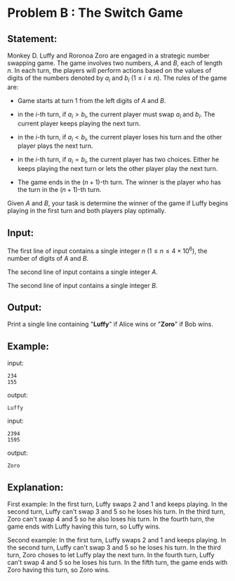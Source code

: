 # Problem B : The Switch Game

## Statement:
Monkey D. Luffy and Roronoa Zoro are engaged in a strategic number swapping game. The game involves two numbers, $A$ and  $B$, each of length $n$. In each turn, the players will perform actions based on the values of digits of the numbers denoted by $a_i$ and $b_i$ ($1 \leq i \leq n$).
The rules of the game are:

 - Game starts at turn 1 from the left digits of $A$ and $B$.
 
 - in the $i$-th turn, if $a_i > b_i$, the current player must swap $a_i$ and $b_i$. The current player keeps playing the next turn.
 
 - in the $i$-th turn, if $a_i < b_i$, the current player loses his turn and the other player plays the next turn.
 
 - in the $i$-th turn, if $a_i = b_i$, the current player has two choices. Either he keeps playing the next turn or lets the other player play the next turn.
 
 - The game ends in the ${(n+1)}$-th turn. The winner is the player who has the turn in the ${(n+1)}$-th turn.

Given $A$ and $B$, your task is determine the winner of the game if Luffy begins playing in the first turn and both players play optimally.  

## Input:
The first line of input contains a single integer $n$ ($1 \leq n \leq 4 \times 10^6$), the number of digits of $A$ and $B$.

The second line of input contains a single integer $A$.
 
The second line of input contains a single integer $B$.

## Output:
Print a single line containing "**Luffy**" if Alice wins or "**Zoro**" if Bob wins. 

## Example:
input:
```
234
155
```
output:
```
Luffy
```
input:
```
2394
1595
```
output:
```
Zoro
```

## Explanation:
First example: 
In the first turn, Luffy swaps 2 and 1 and keeps playing. In the second turn, Luffy can't swap 3 and 5 so he loses his turn. In the third turn, Zoro can't swap 4 and 5 so he also loses his turn. In the fourth turn, the game ends with Luffy having this turn, so Luffy wins.

Second example:
In the first turn, Luffy swaps 2 and 1 and keeps playing. In the second turn, Luffy can't swap 3 and 5 so he loses his turn. In the third turn, Zoro choses to let Luffy play the next turn. In the fourth turn, Luffy can't swap 4 and 5 so he loses his turn. In the fifth turn, the game ends with Zoro having this turn, so Zoro wins.
